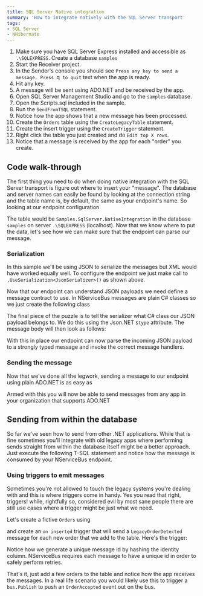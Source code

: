 ```yaml
---
title: SQL Server Native integration
summary: 'How to integrate natively with the SQL Server transport'
tags:
- SQL Server
- NHibernate
---
```


 1. Make sure you have SQL Server Express installed and accessible as `.\SQLEXPRESS`. Create a database `samples`
 2. Start the Receiver project.
 3. In the Sender's console you should see `Press any key to send a message. Press `q` to quit` text when the app is ready. 
 4. Hit any key.
 5. A message will be sent using ADO.NET and be received by the app.
 6. Open SQL Server Management Studio and go to the `samples` database.
 7. Open the Scripts.sql included in the sample.
 7. Run the `SendFromTSQL` statement.
 8. Notice how the app shows that a new message has been processed.
 9. Create the `Orders` table using the `CreateLegacyTable` statement.
 10. Create the insert trigger using the `CreateTrigger` statement.
 11. Right click the table you just created and do `Edit top X rows`.
 12. Notice that a message is received by the app for each "order" you create.
 

## Code walk-through

The first thing you need to do when doing native integration with the SQL Server transport is figure out where to insert your "message". The database and server names can easily be found by looking at the connection string and the table name is, by default, the same as your endpoint's name. So looking at our endpoint configuration

<!-- import EndpointConfiguration-->

The table would be `Samples.SqlServer.NativeIntegration` in the database `samples` on server `.\SQLEXPRESS` (localhost). Now that we know where to put the data, let's see how we can make sure that the endpoint can parse our message.

### Serialization

In this sample we'll be using JSON to serialize the messages but XML would have worked equally well. To configure the endpoint we just make call to `.UseSerialization<JsonSerializer>()` as shown above.

Now that our endpoint can understand JSON payloads we need define a message contract to use. In NServiceBus messages are plain C# classes so we just create the following class

<!-- import MessageContract-->

The final piece of the puzzle is to tell the serializer what C# class our JSON payload belongs to. We do this using the Json.NET `$type` attribute. The message body will then look as follows:

<!-- import MessagePayload-->

With this in place our endpoint can now parse the incoming JSON payload to a strongly typed message and invoke the correct message handlers.

### Sending the message

Now that we've done all the legwork, sending a message to our endpoint using plain ADO.NET is as easy as

<!-- import SendingUsingAdoNet-->

Armed with this you will now be able to send messages from any app in your organization that supports ADO.NET

## Sending from within the database

So far we've seen how to send from other .NET applications. While that is fine sometimes you'll integrate with old legacy apps where performing sends straight from within the database itself might be a better approach. Just execute the following T-SQL statement and notice how the message is consumed by your NServiceBus endpoint.

<!-- import SendFromTSQL -->

### Using triggers to emit messages

Sometimes you're not allowed to touch the legacy systems you're dealing with and this is where triggers come in handy. Yes you read that right, triggers! while, rightfully so, considered evil by most sane people there are still use cases where a trigger might be just what we need. 

Let's create a fictive `Orders` using

<!-- import CreateLegacyTable -->

and create an `on inserted` trigger that will send a `LegacyOrderDetected` message for each new order that we add to the table. Here's the trigger:

<!-- import CreateTrigger -->

Notice how we generate a unique message id by hashing the identity column. NServiceBus requires each message to have a unique id in order to safely perform retries.

That's it, just add a few orders to the table and notice how the app receives the messages. In a real life scenario you would likely use this to trigger a `bus.Publish` to push an `OrderAccepted` event out on the bus.
